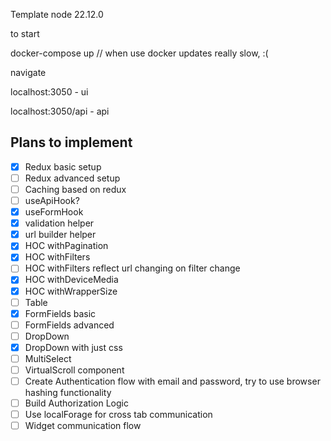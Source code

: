 Template
node 22.12.0

to start

docker-compose up
// when use docker updates really slow, :(

navigate

localhost:3050 - ui

localhost:3050/api - api

## Plans to implement

- [x] Redux basic setup
- [ ] Redux advanced setup
- [ ] Caching based on redux
- [ ] useApiHook?
- [x] useFormHook
- [x] validation helper
- [x] url builder helper
- [x] HOC withPagination
- [x] HOC withFilters
- [ ] HOC withFilters reflect url changing on filter change
- [x] HOC withDeviceMedia
- [x] HOC withWrapperSize
- [ ] Table
- [x] FormFields basic
- [ ] FormFields advanced
- [ ] DropDown
- [x] DropDown with just css
- [ ] MultiSelect
- [ ] VirtualScroll component
- [ ] Create Authentication flow with email and password, try to use browser hashing functionality
- [ ] Build Authorization Logic
- [ ] Use localForage for cross tab communication
- [ ] Widget communication flow
